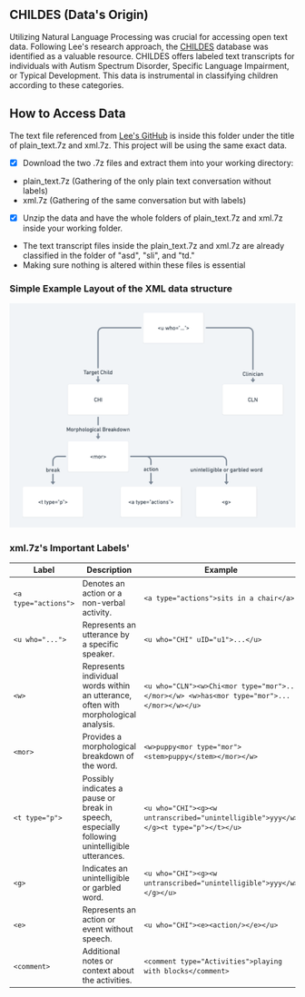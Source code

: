 ## CHILDES (Data's Origin)

Utilizing Natural Language Processing was crucial for accessing open text data. Following Lee's research approach, the [CHILDES](http://childes.talkbank.org/) database was identified as a valuable resource. CHILDES offers labeled text transcripts for individuals with Autism Spectrum Disorder, Specific Language Impairment, or Typical Development. This data is instrumental in classifying children according to these categories.

## How to Access Data
The text file referenced from [Lee's GitHub](https://github.com/jamsawamsa/Autism_SLI_textAnalyzer_NLP_ML) is inside this folder under the title of plain_text.7z and xml.7z. 
This project will be using the same exact data.

- [x] Download the two .7z files and extract them into your working directory:
* plain_text.7z (Gathering of the only plain text conversation without labels)
* xml.7z (Gathering of the same conversation but with labels)

- [x] Unzip the data and have the whole folders of plain_text.7z and xml.7z inside your working folder.
* The text transcript files inside the plain_text.7z and xml.7z are already classified in the folder of "asd", "sli", and "td."
* Making sure nothing is altered within these files is essential

### Simple Example Layout of the XML data structure

![](/XML_Breakdown.png)

### xml.7z's Important Labels'

| Label            | Description | Example |
|------------------|-------------|---------|
| `<a type="actions">` | Denotes an action or a non-verbal activity. | `<a type="actions">sits in a chair</a>` |
| `<u who="...">`  | Represents an utterance by a specific speaker. | `<u who="CHI" uID="u1">...</u>` |
| `<w>`            | Represents individual words within an utterance, often with morphological analysis. | `<u who="CLN"><w>Chi<mor type="mor">...</mor></w> <w>has<mor type="mor">...</mor></w></u>` |
| `<mor>`          | Provides a morphological breakdown of the word. | `<w>puppy<mor type="mor"><stem>puppy</stem></mor></w>` |
| `<t type="p">`   | Possibly indicates a pause or break in speech, especially following unintelligible utterances. | `<u who="CHI"><g><w untranscribed="unintelligible">yyy</w></g><t type="p"></t></u>` |
| `<g>`            | Indicates an unintelligible or garbled word. | `<u who="CHI"><g><w untranscribed="unintelligible">yyy</w></g></u>` |
| `<e>`            | Represents an action or event without speech. | `<u who="CHI"><e><action/></e></u>` |
| `<comment>`      | Additional notes or context about the activities. | `<comment type="Activities">playing with blocks</comment>` |

